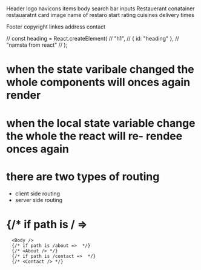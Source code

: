 #

Header
logo
navicons items
body
search bar inputs
Restauerant conatainer
restauaratnt card
image
name of restaro
start rating
cuisines
delivery times

Footer
copyright
linkes
address
contact

// const heading = React.createElement(
// "h1",
// { id: "heading" },
// "namsta from react"
// );

# when the state varibale changed the whole components will onces again render

# when the local state variable change the whole the react will re- rendee onces again

# there are two types of routing

- client side routing
- server side routing

# {/\* if path is / =>

      <Body />
      {/* if path is /about =>  */}
      {/* <About /> */}
      {/* if path is /contact =>  */}
      {/* <Contact /> */}
